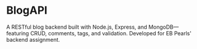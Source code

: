 # BlogAPI
A RESTful blog backend built with Node.js, Express, and MongoDB—featuring CRUD, comments, tags, and validation. Developed for EB Pearls' backend assignment.
